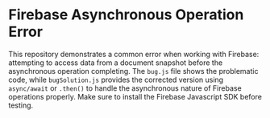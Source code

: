 # Firebase Asynchronous Operation Error

This repository demonstrates a common error when working with Firebase: attempting to access data from a document snapshot before the asynchronous operation completing.  The `bug.js` file shows the problematic code, while `bugSolution.js` provides the corrected version using `async/await` or `.then()` to handle the asynchronous nature of Firebase operations properly.  Make sure to install the Firebase Javascript SDK before testing.